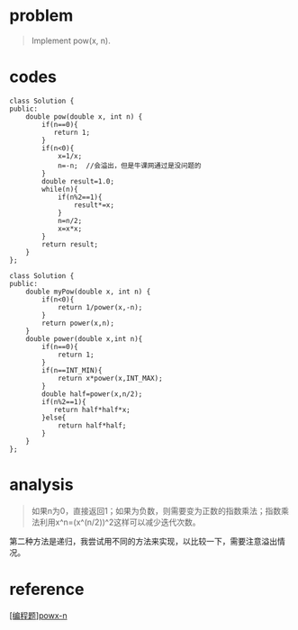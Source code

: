 # problem
> Implement pow(x, n).

# codes
```
class Solution {
public:
    double pow(double x, int n) {
        if(n==0){
           return 1;
        }
        if(n<0){
            x=1/x;
            n=-n;  //会溢出，但是牛课网通过是没问题的
        }
        double result=1.0;
        while(n){
            if(n%2==1){
                result*=x;
            }
            n=n/2;
            x=x*x;
        }
        return result;
    }
};
```

```
class Solution {
public:
    double myPow(double x, int n) {
        if(n<0){
            return 1/power(x,-n);
        }
        return power(x,n);
    }
    double power(double x,int n){
        if(n==0){
            return 1;
        }
        if(n==INT_MIN){
            return x*power(x,INT_MAX);
        }
        double half=power(x,n/2);
        if(n%2==1){
           return half*half*x; 
        }else{
            return half*half;
        } 
    }
};
```

# analysis
>如果n为0，直接返回1；如果为负数，则需要变为正数的指数乘法；指数乘法利用x^n=(x^(n/2))^2这样可以减少迭代次数。

第二种方法是递归，我尝试用不同的方法来实现，以比较一下，需要注意溢出情况。
# reference
[[编程题]powx-n][1]

[1]: https://www.nowcoder.com/questionTerminal/0616061711c944d7bd318fb7eaeda8f6
